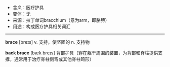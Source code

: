 - <span class="definition">含义：医疗护具</span>
- <span class="definition">变体：无</span>
- <span class="definition">来源：拉丁单词bracchium（意为arm，即胳膊）</span>
- <span class="definition">用途：构成医疗护具相关词汇</span>

---

<span class="vocabulary">**brace**</span> [breɪs] v. 支持，使坚固的 n. 支持物

<span class="vocabulary">**back brace**</span> [bæk breɪs] 背部护具（穿在躯干周围的装置，为背部和脊柱提供支撑，通常用于治疗脊柱侧弯或其他脊柱畸形）
